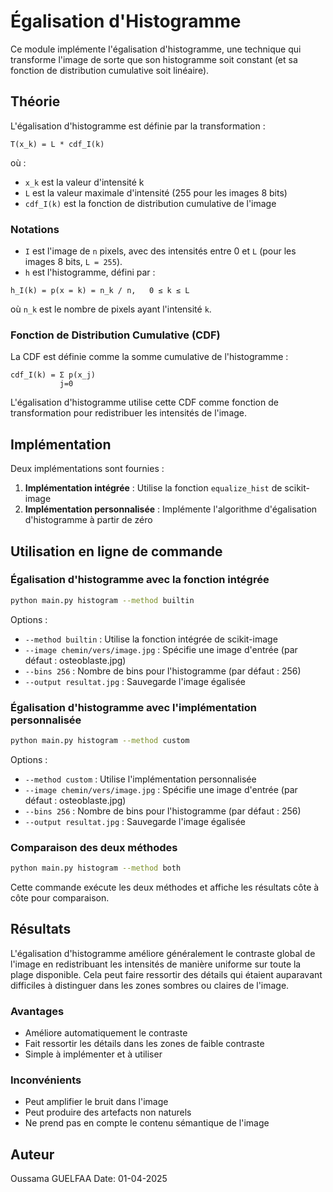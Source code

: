 # Égalisation d'Histogramme

Ce module implémente l'égalisation d'histogramme, une technique qui transforme l'image de sorte que son histogramme soit constant (et sa fonction de distribution cumulative soit linéaire).

## Théorie

L'égalisation d'histogramme est définie par la transformation :

```
T(x_k) = L * cdf_I(k)
```

où :
- `x_k` est la valeur d'intensité k
- `L` est la valeur maximale d'intensité (255 pour les images 8 bits)
- `cdf_I(k)` est la fonction de distribution cumulative de l'image

### Notations

- `I` est l'image de `n` pixels, avec des intensités entre 0 et `L` (pour les images 8 bits, `L = 255`).
- `h` est l'histogramme, défini par :

```
h_I(k) = p(x = k) = n_k / n,   0 ≤ k ≤ L
```

où `n_k` est le nombre de pixels ayant l'intensité `k`.

### Fonction de Distribution Cumulative (CDF)

La CDF est définie comme la somme cumulative de l'histogramme :

```
cdf_I(k) = Σ p(x_j)
           j=0
```

L'égalisation d'histogramme utilise cette CDF comme fonction de transformation pour redistribuer les intensités de l'image.

## Implémentation

Deux implémentations sont fournies :

1. **Implémentation intégrée** : Utilise la fonction `equalize_hist` de scikit-image
2. **Implémentation personnalisée** : Implémente l'algorithme d'égalisation d'histogramme à partir de zéro

## Utilisation en ligne de commande

### Égalisation d'histogramme avec la fonction intégrée

```bash
python main.py histogram --method builtin
```

Options :
- `--method builtin` : Utilise la fonction intégrée de scikit-image
- `--image chemin/vers/image.jpg` : Spécifie une image d'entrée (par défaut : osteoblaste.jpg)
- `--bins 256` : Nombre de bins pour l'histogramme (par défaut : 256)
- `--output resultat.jpg` : Sauvegarde l'image égalisée

### Égalisation d'histogramme avec l'implémentation personnalisée

```bash
python main.py histogram --method custom
```

Options :
- `--method custom` : Utilise l'implémentation personnalisée
- `--image chemin/vers/image.jpg` : Spécifie une image d'entrée (par défaut : osteoblaste.jpg)
- `--bins 256` : Nombre de bins pour l'histogramme (par défaut : 256)
- `--output resultat.jpg` : Sauvegarde l'image égalisée

### Comparaison des deux méthodes

```bash
python main.py histogram --method both
```

Cette commande exécute les deux méthodes et affiche les résultats côte à côte pour comparaison.

## Résultats

L'égalisation d'histogramme améliore généralement le contraste global de l'image en redistribuant les intensités de manière uniforme sur toute la plage disponible. Cela peut faire ressortir des détails qui étaient auparavant difficiles à distinguer dans les zones sombres ou claires de l'image.

### Avantages

- Améliore automatiquement le contraste
- Fait ressortir les détails dans les zones de faible contraste
- Simple à implémenter et à utiliser

### Inconvénients

- Peut amplifier le bruit dans l'image
- Peut produire des artefacts non naturels
- Ne prend pas en compte le contenu sémantique de l'image

## Auteur

Oussama GUELFAA
Date: 01-04-2025
